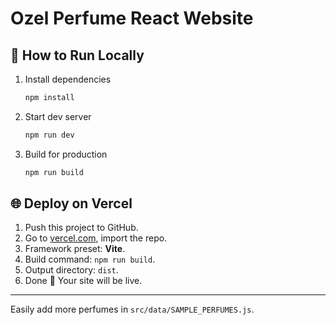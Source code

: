# Ozel Perfume React Website

## 🚀 How to Run Locally
1. Install dependencies
   ```bash
   npm install
   ```

2. Start dev server
   ```bash
   npm run dev
   ```

3. Build for production
   ```bash
   npm run build
   ```

## 🌐 Deploy on Vercel
1. Push this project to GitHub.
2. Go to [vercel.com](https://vercel.com), import the repo.
3. Framework preset: **Vite**.
4. Build command: `npm run build`.
5. Output directory: `dist`.
6. Done 🎉 Your site will be live.

---
Easily add more perfumes in `src/data/SAMPLE_PERFUMES.js`.
